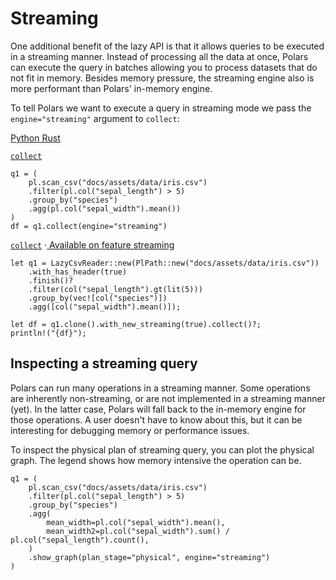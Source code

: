 # Streaming

One additional benefit of the lazy API is that it allows queries to be
executed in a streaming manner. Instead of processing all the data at
once, Polars can execute the query in batches allowing you to process
datasets that do not fit in memory. Besides memory pressure, the
streaming engine also is more performant than Polars' in-memory engine.

To tell Polars we want to execute a query in streaming mode we pass the
`engine="streaming"` argument to `collect`:

[ Python](#__tabbed_1_1)[ Rust](#__tabbed_1_2)

[`collect`](https://docs.pola.rs/api/python/stable/reference/lazyframe/api/polars.LazyFrame.collect.html)

    q1 = (
        pl.scan_csv("docs/assets/data/iris.csv")
        .filter(pl.col("sepal_length") > 5)
        .group_by("species")
        .agg(pl.col("sepal_width").mean())
    )
    df = q1.collect(engine="streaming")

[`collect`](https://docs.pola.rs/api/rust/dev/polars/prelude/struct.LazyFrame.html#method.collect)
·[ Available on feature
streaming](https://docs.pola.rs/user-guide/installation/#feature-flags)

    let q1 = LazyCsvReader::new(PlPath::new("docs/assets/data/iris.csv"))
        .with_has_header(true)
        .finish()?
        .filter(col("sepal_length").gt(lit(5)))
        .group_by(vec![col("species")])
        .agg([col("sepal_width").mean()]);

    let df = q1.clone().with_new_streaming(true).collect()?;
    println!("{df}");

## Inspecting a streaming query

Polars can run many operations in a streaming manner. Some operations
are inherently non-streaming, or are not implemented in a streaming
manner (yet). In the latter case, Polars will fall back to the in-memory
engine for those operations. A user doesn't have to know about this,
but it can be interesting for debugging memory or performance issues.

To inspect the physical plan of streaming query, you can plot the
physical graph. The legend shows how memory intensive the operation can
be.

    q1 = (
        pl.scan_csv("docs/assets/data/iris.csv")
        .filter(pl.col("sepal_length") > 5)
        .group_by("species")
        .agg(
            mean_width=pl.col("sepal_width").mean(),
            mean_width2=pl.col("sepal_width").sum() / pl.col("sepal_length").count(),
        )
        .show_graph(plan_stage="physical", engine="streaming")
    )
